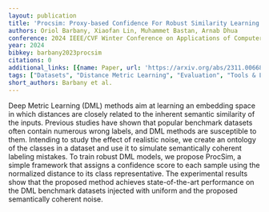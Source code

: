 ```yaml
---
layout: publication
title: 'Procsim: Proxy-based Confidence For Robust Similarity Learning'
authors: Oriol Barbany, Xiaofan Lin, Muhammet Bastan, Arnab Dhua
conference: 2024 IEEE/CVF Winter Conference on Applications of Computer Vision (WACV)
year: 2024
bibkey: barbany2023procsim
citations: 0
additional_links: [{name: Paper, url: 'https://arxiv.org/abs/2311.00668'}]
tags: ["Datasets", "Distance Metric Learning", "Evaluation", "Tools & Libraries"]
short_authors: Barbany et al.
---
```

Deep Metric Learning (DML) methods aim at learning an embedding space in
which distances are closely related to the inherent semantic similarity of the
inputs. Previous studies have shown that popular benchmark datasets often
contain numerous wrong labels, and DML methods are susceptible to them.
Intending to study the effect of realistic noise, we create an ontology of the
classes in a dataset and use it to simulate semantically coherent labeling
mistakes. To train robust DML models, we propose ProcSim, a simple framework
that assigns a confidence score to each sample using the normalized distance to
its class representative. The experimental results show that the proposed
method achieves state-of-the-art performance on the DML benchmark datasets
injected with uniform and the proposed semantically coherent noise.